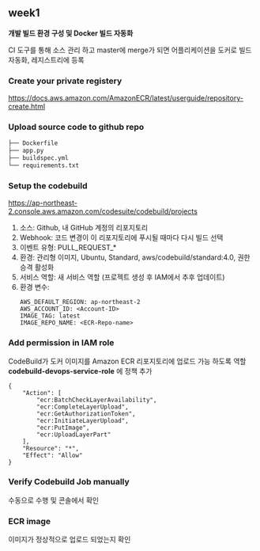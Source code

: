 ## week1

__개발 빌드 환경 구성 및 Docker 빌드 자동화__

CI 도구를 통해 소스 관리 하고 master에 merge가 되면 어플리케이션을 도커로 빌드 자동화, 레지스트리에 등록

### Create your private registery 

https://docs.aws.amazon.com/AmazonECR/latest/userguide/repository-create.html 


### Upload source code to github repo

```bash
├── Dockerfile
├── app.py
├── buildspec.yml
└── requirements.txt
```

### Setup the codebuild

https://ap-northeast-2.console.aws.amazon.com/codesuite/codebuild/projects

1. 소스: Github, 내 GitHub 계정의 리포지토리
2. Webhook: 코드 변경이 이 리포지토리에 푸시될 때마다 다시 빌드 선택
3. 이벤트 유형: PULL_REQUEST_*
4. 환경: 관리형 이미지, Ubuntu, Standard, aws/codebuild/standard:4.0, 권한 승격 활성화
5. 서비스 역할: 새 서비스 역할 (프로젝트 생성 후 IAM에서 추후 업데이트)
6. 환경 변수:
   ```
   AWS_DEFAULT_REGION: ap-northeast-2
   AWS_ACCOUNT_ID: <Account-ID>
   IMAGE_TAG: latest
   IMAGE_REPO_NAME: <ECR-Repo-name>
   ```


### Add permission in IAM role

CodeBuild가 도커 이미지를 Amazon ECR 리포지토리에 업로드 가능 하도록 역할 __codebuild-devops-service-role__ 에 정책 추가

```
{
    "Action": [
        "ecr:BatchCheckLayerAvailability",
        "ecr:CompleteLayerUpload",
        "ecr:GetAuthorizationToken",
        "ecr:InitiateLayerUpload",
        "ecr:PutImage",
        "ecr:UploadLayerPart"
    ],
    "Resource": "*",
    "Effect": "Allow"
}
```

### Verify Codebuild Job manually

수동으로 수행 및 콘솔에서 확인

### ECR image 

이미지가 정상적으로 업로드 되었는지 확인 